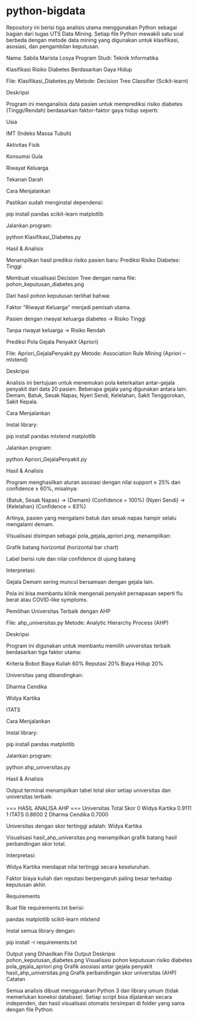 # python-bigdata
Repository ini berisi tiga analisis utama menggunakan Python sebagai bagian dari tugas UTS Data Mining.
Setiap file Python mewakili satu soal berbeda dengan metode data mining yang digunakan untuk klasifikasi, asosiasi, dan pengambilan keputusan.

Nama: Sabila Marista Losya
Program Studi: Teknik Informatika

Klasifikasi Risiko Diabetes Berdasarkan Gaya Hidup

File: Klasifikasi_Diabetes.py
Metode: Decision Tree Classifier (Scikit-learn)

Deskripsi

Program ini menganalisis data pasien untuk memprediksi risiko diabetes (Tinggi/Rendah) berdasarkan faktor-faktor gaya hidup seperti:

Usia

IMT (Indeks Massa Tubuh)

Aktivitas Fisik

Konsumsi Gula

Riwayat Keluarga

Tekanan Darah

Cara Menjalankan

Pastikan sudah menginstal dependensi:

pip install pandas scikit-learn matplotlib


Jalankan program:

python Klasifikasi_Diabetes.py

Hasil & Analisis

Menampilkan hasil prediksi risiko pasien baru:
Prediksi Risiko Diabetes: Tinggi

Membuat visualisasi Decision Tree dengan nama file:
pohon_keputusan_diabetes.png

Dari hasil pohon keputusan terlihat bahwa:

Faktor "Riwayat Keluarga" menjadi pemisah utama.

Pasien dengan riwayat keluarga diabetes → Risiko Tinggi

Tanpa riwayat keluarga → Risiko Rendah

Prediksi Pola Gejala Penyakit (Apriori)

File: Apriori_GejalaPenyakit.py
Metode: Association Rule Mining (Apriori – mlxtend)

Deskripsi

Analisis ini bertujuan untuk menemukan pola keterkaitan antar-gejala penyakit dari data 20 pasien.
Beberapa gejala yang digunakan antara lain:
Demam, Batuk, Sesak Napas, Nyeri Sendi, Kelelahan, Sakit Tenggorokan, Sakit Kepala.

Cara Menjalankan

Instal library:

pip install pandas mlxtend matplotlib


Jalankan program:

python Apriori_GejalaPenyakit.py

Hasil & Analisis

Program menghasilkan aturan asosiasi dengan nilai support ≥ 25% dan confidence ≥ 60%, misalnya:

{Batuk, Sesak Napas} → {Demam} (Confidence = 100%)
{Nyeri Sendi} → {Kelelahan} (Confidence = 83%)


Artinya, pasien yang mengalami batuk dan sesak napas hampir selalu mengalami demam.

Visualisasi disimpan sebagai pola_gejala_apriori.png, menampilkan:

Grafik batang horizontal (horizontal bar chart)

Label berisi rule dan nilai confidence di ujung batang

Interpretasi:

Gejala Demam sering muncul bersamaan dengan gejala lain.

Pola ini bisa membantu klinik mengenali penyakit pernapasan seperti flu berat atau COVID-like symptoms.

Pemilihan Universitas Terbaik dengan AHP

File: ahp_universitas.py
Metode: Analytic Hierarchy Process (AHP)

Deskripsi

Program ini digunakan untuk membantu memilih universitas terbaik berdasarkan tiga faktor utama:

Kriteria	Bobot
Biaya Kuliah	60%
Reputasi	20%
Biaya Hidup	20%

Universitas yang dibandingkan:

Dharma Cendika

Widya Kartika

ITATS

Cara Menjalankan

Instal library:

pip install pandas matplotlib


Jalankan program:

python ahp_universitas.py

Hasil & Analisis

Output terminal menampilkan tabel total skor setiap universitas dan universitas terbaik:

=== HASIL ANALISA AHP ===
Universitas   Total Skor
0  Widya Kartika     0.9111
1  ITATS             0.8600
2  Dharma Cendika    0.7000

Universitas dengan skor tertinggi adalah: Widya Kartika


Visualisasi hasil_ahp_universitas.png menampilkan grafik batang hasil perbandingan skor total.

Interpretasi:

Widya Kartika mendapat nilai tertinggi secara keseluruhan.

Faktor biaya kuliah dan reputasi berpengaruh paling besar terhadap keputusan akhir.

Requirements

Buat file requirements.txt berisi:

pandas
matplotlib
scikit-learn
mlxtend


Instal semua library dengan:

pip install -r requirements.txt

Output yang Dihasilkan
File Output	Deskripsi
pohon_keputusan_diabetes.png	Visualisasi pohon keputusan risiko diabetes
pola_gejala_apriori.png	Grafik asosiasi antar gejala penyakit
hasil_ahp_universitas.png	Grafik perbandingan skor universitas (AHP)
Catatan

Semua analisis dibuat menggunakan Python 3 dan library umum (tidak memerlukan koneksi database).
Setiap script bisa dijalankan secara independen, dan hasil visualisasi otomatis tersimpan di folder yang sama dengan file Python.
